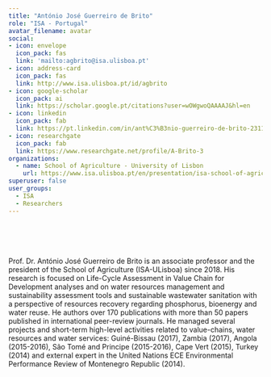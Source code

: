 ```yaml
---
title: "António José Guerreiro de Brito"
role: "ISA - Portugal"
avatar_filename: avatar
social:
- icon: envelope
  icon_pack: fas
  link: 'mailto:agbrito@isa.ulisboa.pt'
- icon: address-card
  icon_pack: fas
  link: http://www.isa.ulisboa.pt/id/agbrito
- icon: google-scholar
  icon_pack: ai
  link: https://scholar.google.pt/citations?user=wOWgwoQAAAAJ&hl=en
- icon: linkedin
  icon_pack: fab
  link: https://pt.linkedin.com/in/ant%C3%B3nio-guerreiro-de-brito-23119016
- icon: researchgate
  icon_pack: fab
  link: https://www.researchgate.net/profile/A-Brito-3
organizations:
  - name: School of Agriculture - University of Lisbon
    url: https://www.isa.ulisboa.pt/en/presentation/isa-school-of-agriculture
superuser: false
user_groups:
  - ISA
  - Researchers
---
```

<br />
<br />
<br />
<br />
Prof. Dr. António José Guerreiro de Brito is an associate professor and the president of the School of Agriculture (ISA-ULisboa) since 2018. His research is focused on Life-Cycle Assessment in Value Chain for Development analyses and on water resources management and sustainability assessment tools and sustainable wastewater sanitation with a perspective of resources recovery regarding phosphorus, bioenergy and water reuse. He authors over 170 publications with more than 50 papers published in international peer-review journals. He managed several projects and short-term high-level activities related to value-chains, water resources and water services: Guiné-Bissau (2017), Zambia (2017), Angola (2015-2016), São Tomé and Principe (2015-2016), Cape Vert (2015), Turkey (2014) and external expert in the United Nations ECE Environmental Performance Review of Montenegro Republic (2014).
